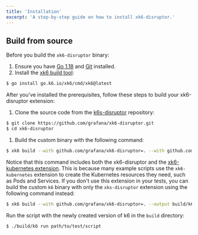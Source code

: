 ```yaml
---
title: 'Installation'
excerpt: 'A step-by-step guide on how to install xk6-disruptor.'
---
```


## Build from source

Before you build the `xk6-disruptor` binary:
1. Ensure you have [Go 1.18](https://golang.org/doc/install) and [Git](https://git-scm.com/) installed.
2. Install the [xk6 build tool](https://github.com/grafana/xk6#command-usage):
  ```bash
  $ go install go.k6.io/xk6/cmd/xk6@latest
```

After you've installed the prerequisites, follow these steps to build your xk6-disruptor extension:

1. Clone the source code from the [k6s-disruptor](https://github.com/grafana/xk6-disruptor) repository:
  ```bash
  $ git clone https://github.com/grafana/xk6-disruptor.git
  $ cd xk6-disruptor
```

1. Build the custom binary with the following command:
```bash
$ xk6 build --with github.com/grafana/xk6-disruptor=. --with github.com/grafana/xk6-kubernetes --output build/k6
```

  Notice that this command includes both the xk6-disruptor and the [xk6-kubernetes extension](https://github.com/grafana/xk6-kubernetes).
  This is because many example scripts use the `xk6-kubernetes` extension to create the Kubernetes resources they need, such as Pods and Services.
  If you don't use this extension in your tests, you can build the custom `k6` binary with only the `xks-disruptor` extension using the following command instead:

```bash
$ xk6 build --with github.com/grafana/xk6-disruptor=. --output build/k6
```

Run the script with the newly created version of k6  in the `build` directory:

```bash
$ ./build/k6 run path/to/test/script
```
